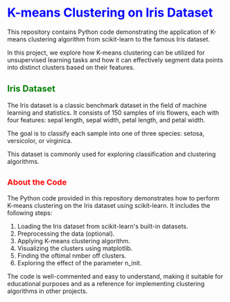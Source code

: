 # <span style="color:blue; font-size:28px">K-means Clustering on Iris Dataset</span>

This repository contains Python code demonstrating the application of K-means clustering algorithm from scikit-learn to the famous Iris dataset. 

In this project, we explore how K-means clustering can be utilized for unsupervised learning tasks and how it can effectively segment data points into distinct clusters based on their features.

## <span style="color:green; font-size:20px">Iris Dataset</span>

The Iris dataset is a classic benchmark dataset in the field of machine learning and statistics. It consists of 150 samples of iris flowers, 
each with four features: sepal length, sepal width, petal length, and petal width. 

The goal is to classify each sample into one of three species: setosa, versicolor, or virginica. 

This dataset is commonly used for exploring classification and clustering algorithms.

## <span style="color:red; font-size:18px">About the Code</span>

The Python code provided in this repository demonstrates how to perform K-means clustering on the Iris dataset using scikit-learn. It includes the following steps:

1. Loading the Iris dataset from scikit-learn's built-in datasets.
2. Preprocessing the data (optional).
3. Applying K-means clustering algorithm.
4. Visualizing the clusters using matplotlib.
5. Finding the oftimal nmber off clusters.
6. Exploring the effect of the parameter n_init.

The code is well-commented and easy to understand, making it suitable for educational purposes and as a reference for implementing clustering algorithms in other projects.

